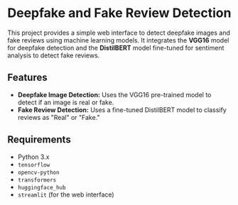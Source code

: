 # Deepfake and Fake Review Detection

This project provides a simple web interface to detect deepfake images and fake reviews using machine learning models. It integrates the **VGG16** model for deepfake detection and the **DistilBERT** model fine-tuned for sentiment analysis to detect fake reviews.

## Features

- **Deepfake Image Detection:** Uses the VGG16 pre-trained model to detect if an image is real or fake.
- **Fake Review Detection:** Uses a fine-tuned DistilBERT model to classify reviews as "Real" or "Fake."

## Requirements

- Python 3.x
- `tensorflow`
- `opencv-python`
- `transformers`
- `huggingface_hub`
- `streamlit` (for the web interface)
